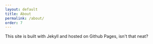 ```yaml
---
layout: default
title: About
permalink: /about/
order: 7
---
```


This site is built with Jekyll and hosted on Github Pages, isn't that neat?
